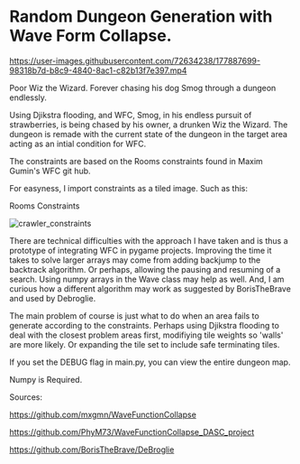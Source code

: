 # Random Dungeon Generation with Wave Form Collapse. 


https://user-images.githubusercontent.com/72634238/177887699-98318b7d-b8c9-4840-8ac1-c82b13f7e397.mp4


Poor Wiz the Wizard.  Forever chasing his dog Smog through a dungeon endlessly.

Using Djikstra flooding, and WFC, Smog, in his endless pursuit of strawberries, is being chased by his owner, a drunken Wiz the Wizard.
The dungeon is remade with the current state of the dungeon in the target area acting as an intial condition for WFC.

The constraints are based on the Rooms constraints found in Maxim Gumin's WFC git hub.

For easyness, I import constraints as a tiled image.  Such as this:

Rooms Constraints

![crawler_constraints](https://user-images.githubusercontent.com/72634238/177886420-8358fa03-7ddf-48da-bf37-e73cc242b4e8.png)

There are technical difficulties with the approach I have taken and is thus a prototype of integrating WFC in pygame projects.
Improving the time it takes to solve larger arrays may come from adding backjump to the backtrack algorithm. Or perhaps, allowing the pausing and resuming of a search.  Using numpy arrays in the Wave class may help as well.  And, I am curious how a different algorithm may work as suggested by BorisTheBrave and used by Debroglie.

The main problem of course is just what to do when an area fails to generate according to the constraints.  Perhaps using Djikstra flooding to deal with the closest problem areas first, modifiying tile weights so 'walls' are more likely.  Or expanding the tile set to include safe terminating tiles.

If you set the DEBUG flag in main.py, you can view the entire dungeon map.

Numpy is Required.

Sources:

https://github.com/mxgmn/WaveFunctionCollapse

https://github.com/PhyM73/WaveFunctionCollapse_DASC_project

https://github.com/BorisTheBrave/DeBroglie

